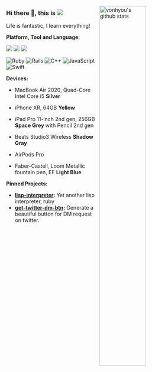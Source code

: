 <img align="right" alt="vonhyou's github stats" width="50%" src="https://github-readme-stats.vercel.app/api?username=vonhyou&count_private=true"></li>
<!--
<img align="right" alt="vonhyou's most used lang" width="50%" src="https://github-readme-stats.vercel.app/api/top-langs/?username=vonhyou&layout=compact">
-->
### Hi there 👋, this is [![](https://img.shields.io/twitter/follow/vonhyou)](http://twitter.com/vonhyou) 
<!--
<a href="https://dev.to/vonhyou">
  <img src="https://d2fltix0v2e0sb.cloudfront.net/dev-badge.svg" alt="过期薯条同学's DEV Community Profile" height="30" width="30">
</a>
-->

Life is fantastic, I learn everything!

**Platform, Tool and Language:** 

[![](https://img.shields.io/badge/macOS-Big%20Sur-e94256?style=flat-square&logo=apple&logoColor=ffffff)](https://www.apple.com/macos/big-sur/)
[![](https://img.shields.io/badge/IDE-VSC-007ACC?style=flat-square&logo=Visual-Studio-Code&logoColor=ffffff)](https://code.visualstudio.com/)
[![](https://img.shields.io/badge/IDE-JetBrains-000000?style=flat-square&logo=JetBrains&logoColor=ffffff)](https://www.jetbrains.com)

<img alt="Ruby" src="https://img.shields.io/badge/ruby-%23CC342D.svg?&style=flat-square&logo=ruby&logoColor=white"/> <img alt="Rails" src="https://img.shields.io/badge/rails%20-%23CC0000.svg?&style=flat-square&logo=ruby-on-rails&logoColor=white"/> <img alt="C++" src="https://img.shields.io/badge/c++%20-%2300599C.svg?&style=flat-square&logo=c%2B%2B&ogoColor=white"/> <img alt="JavaScript" src="https://img.shields.io/badge/JavaScript%20-%23F7DF1E.svg?&style=flat-square&logo=javascript&logoColor=white"/> <img alt="Swift" src="https://img.shields.io/badge/swift-%23FA7343.svg?&style=flat-square&logo=swift&logoColor=white"/>

**Devices:**

- MacBook Air 2020, Quad-Core Intel Core i5 **Silver**

- iPhone XR, 64GB **Yellow**

- iPad Pro 11-inch 2nd gen, 256GB **Space Grey** with Pencil 2nd gen

- Beats Studio3 Wireless **Shadow Gray**

- AirPods Pro

- Faber-Castell, Loom Metallic fountain pen, EF **Light Blue**

**Pinned Projects:**

- **[lisp-interpreter](https://github.com/vonhyou/lisp-interpreter):** Yet another lisp interpreter, ruby
- **[get-twitter-dm-btn](https://github.com/vonhyou/get-twitter-dm-btn):** Generate a beautiful button for DM request on twitter.

